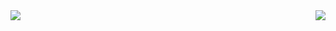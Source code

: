 <a href="https://github.com/sinyo1015/sinyo1015" style="max-width : 70%; width : 70%">
  <img align="left" src="https://github-readme-stats.vercel.app/api?username=sinyo1015&count_private=true&show_icons=true" />
</a>
<a href="https://github.com/sinyo1015/sinyo1015">
  <img align="right" src="https://github-readme-stats.vercel.app/api/top-langs/?username=sinyo1015&layout=compact" />
</a>


